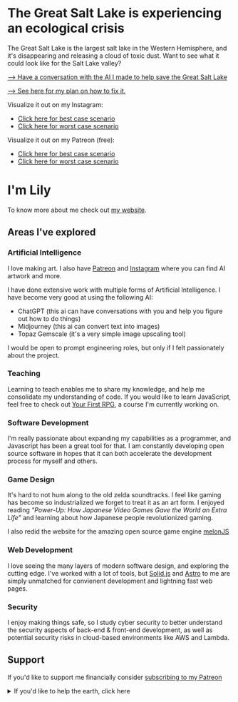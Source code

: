 # The Great Salt Lake is experiencing an ecological crisis
The Great Salt Lake is the largest salt lake in the Western Hemisphere, and it's disappearing and releasing a cloud of toxic dust. Want to see what it could look like for the Salt Lake valley?

[--> Have a conversation with the AI I made to help save the Great Salt Lake](https://github.com/L1lith/Save-the-Great-Salt-Lake-Game)

[--> See here for my plan on how to fix it.](https://webslc.com/notebook/plans-to-save-the-lake/)

Visualize it out on my Instagram:
- [Click here for best case scenario](https://www.instagram.com/p/CnaLHDYyPqa/)
- [Click here for worst case scenario](https://www.instagram.com/p/Cnd4xRYOiI8/)

Visualize it out on my Patreon (free): 
- [Click here for best case scenario](https://www.patreon.com/posts/greening-urban-77273609)
- [Click here for worst case scenario](https://www.patreon.com/posts/what-lake-will-77300376)

# I'm Lily
To know more about me check out [my website](https://webslc.com).

## Areas I've explored

### Artificial Intelligence
I love making art. I also have [Patreon](https://www.patreon.com/Purp1) and [Instagram](https://www.instagram.com/oslilith/) where you can find AI artwork and more.

I have done extensive work with multiple forms of Artificial Intelligence. I have become very good at using the following AI:
- ChatGPT (this ai can have conversations with you and help you figure out how to do things)
- Midjourney (this ai can convert text into images)
- Topaz Gemscale (it's a very simple image upscaling tool)

I would be open to prompt engineering roles, but only if I felt passionately about the project.

### Teaching
Learning to teach enables me to share my knowledge, and help me consolidate my understanding of code. If you would like to learn JavaScript, feel free to check out [Your First RPG](https://yourfirstrpg.com), a course I'm currently working on.

### Software Development 
I'm really passionate about expanding my capabilities as a programmer, and Javascript has been a great tool for that. I am constantly developing open source software in hopes that it can both accelerate the development process for myself and others.

### Game Design
 It's hard to not hum along to the old zelda soundtracks. I feel like gaming has become so industrialized we forget to treat it as an art form. I enjoyed reading *"Power-Up: How Japanese Video Games Gave the World an Extra Life"* and learning about how Japanese people revolutionized gaming. 
 
I also redid the website for the amazing open source game engine [melonJS](https://melonjs.org)

### Web Development
I love seeing the many layers of modern software design, and exploring the cutting edge. I've worked with a lot of tools, but [Solid.js](https://www.solidjs.com/) and [Astro](https://astro.build/) to me are simply unmatched for convienent development and lightning fast web pages.

### Security
I enjoy making things safe, so I study cyber security to better understand the security aspects of back-end & front-end development, as well as potential security risks in cloud-based environments like AWS and Lambda.


## Support
If you'd like to support me financially consider [subscribing to my Patreon](https://www.patreon.com/Purp1)
<details>
  <summary>If you'd like to help the earth, click here</summary>
 
 ### What can we do?

- [Let's empower Native Communities](https://www.firstnations.org/fndi_donate/)
- [Let's defend worker's rights in gaming](https://www.gofundme.com/f/abk-strike-fund)
- [Let's support Ukraine](https://github.com/L1lith/L1lith/blob/main/README.md)
- [Let's aid Afghanistan](https://www.unicef.org/emergencies/delivering-support-afghanistans-children)
- [Let's protect the environment](https://citizensclimatelobby.org/)
- [Let's pass Right to Repair](https://fighttorepair.org/donate/)
- [Let's protect LGBTQ+ lives](https://www.thetrevorproject.org/)
- [Let's stop gun violence in America](https://www.csgv.org/)
- Let's do more: [GiveWell](https://givewell.org/), [GoFundMe](https://www.gofundme.com/c/blog/best-charities-to-donate-to]), [Charity Navigator](https://www.charitynavigator.org/)
</details>
